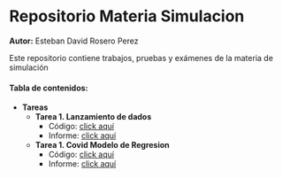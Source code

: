 # Repositorio Materia Simulacion
<strong>Autor:</strong> Esteban David Rosero Perez

Este repositorio contiene trabajos, pruebas y exámenes de la materia de simulación



#### Tabla de contenidos:

<ul>
  <li>
    <strong >Tareas</strong>
    <ul>
      <li>
        <strong>Tarea 1. Lanzamiento de dados </strong>
        <ul>
          <li>Código:  <a href = "https://github.com/EstebanRP98/simulacion_esteban_rosero/blob/main/Tarea%20Dados/dados.py">click aquí</a> </li>
           <li>Informe: <a href = "https://github.com/EstebanRP98/simulacion_esteban_rosero/blob/main/Tarea%20Dados/Practica%20Dados.pdf">click aquí</a> </li> 
        </ul>
      </li>
      <li>
        <strong>Tarea 1. Covid Modelo de Regresion </strong>
        <ul>
          <li>Código:  <a href = "https://github.com/EstebanRP98/simulacion_esteban_rosero/blob/main/CovidRegresion/Covid.ipynb">click aquí</a> </li>
           <li>Informe: <a href = "https://github.com/EstebanRP98/simulacion_esteban_rosero/blob/main/Tarea%20Dados/Practica%20Dados.pdf">click aquí</a> </li> 
        </ul>
      </li>
    </ul>
  </li>
</ul>

